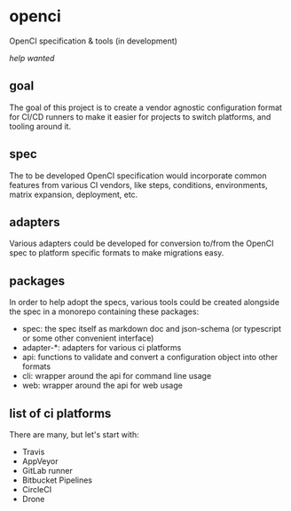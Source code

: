 # openci

OpenCI specification &amp; tools (in development)

_help wanted_

## goal

The goal of this project is to create a vendor agnostic configuration format for CI/CD runners to make it easier for projects to switch platforms, and tooling around it.

## spec

The to be developed OpenCI specification would incorporate common features from various CI vendors, like steps, conditions, environments, matrix expansion, deployment, etc.

## adapters

Various adapters could be developed for conversion to/from the OpenCI spec to platform specific formats to make migrations easy.

## packages

In order to help adopt the specs, various tools could be created alongside the spec in a monorepo containing these packages:

- spec: the spec itself as markdown doc and json-schema (or typescript or some other convenient interface)
- adapter-*: adapters for various ci platforms
- api: functions to validate and convert a configuration object into other formats
- cli: wrapper around the api for command line usage
- web: wrapper around the api for web usage

## list of ci platforms

There are many, but let's start with:

- Travis
- AppVeyor
- GitLab runner
- Bitbucket Pipelines
- CircleCI
- Drone
